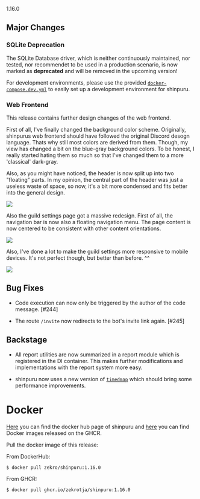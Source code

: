 1.16.0

## Major Changes

### SQLite Deprecation

The SQLite Database driver, which is neither continuously maintained, nor tested, nor recommendet to be used in a production scenario, is now marked as **deprecated** and will be removed in the upcoming version!

For development environments, please use the provided [`docker-compose.dev.yml`](docker-compose.dev.yml) to easily set up a development environment for shinpuru.

### Web Frontend

This release contains further design changes of the web frontend.

First of all, I've finally changed the background color scheme. Originally, shinpurus web frontend should have followed the original Discord desogn language. Thats why still most colors are derived from them. Though, my view has changed a bit on the blue-gray background colors. To be honest, I really started hating them so much so that I've changed them to a more 'classical' dark-gray.

Also, as you might have noticed, the header is now split up into two "floating" parts. In my opinion, the central part of the header was just a useless waste of space, so now, it's a bit more condensed and fits better into the general design.

![](https://i.imgur.com/78XgnyZ.png)

Also the guild settings page got a massive redesign. First of all, the navigation bar is now also a floating navigation menu. The page content is now centered to be consistent with other content orientations.

![](https://i.imgur.com/HpLJ1mH.gif)

Also, I've done a lot to make the guild settings more responsive to mobile devices. It's not perfect though, but better than before. ^^

![](https://i.imgur.com/hOckQ0J.gif)

<!-- ## Minor Changes -->

## Bug Fixes

- Code execution can now only be triggered by the author of the code message. [#244]

- The route `/invite` now redirects to the bot's invite link again. [#245]

## Backstage

- All report utilities are now summarized in a report module which is registered in the DI container. This makes further modifications and implementations with the report system more easy.

- shinpuru now uses a new version of [`timedmap`](https://github.com/zekroTJA/timedmap) which should bring some performance improvements.

# Docker

[Here](https://hub.docker.com/r/zekro/shinpuru) you can find the docker hub page of shinpuru and [here](https://github.com/zekroTJA?tab=packages&repo_name=shinpuru) you can find Docker images released on the GHCR.

Pull the docker image of this release:

From DockerHub:

```
$ docker pull zekro/shinpuru:1.16.0
```

From GHCR:

```
$ docker pull ghcr.io/zekrotja/shinpuru:1.16.0
```
